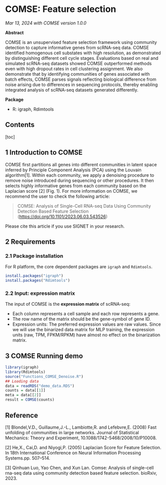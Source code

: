 # COMSE: Feature selection

*Mar 13, 2024 with COMSE version 1.0.0*

**Abstract**

COMSE is an unsupervised feature selection framework using community detection to capture informative genes from scRNA-seq data. COMSE identified homogenous cell substates with high resolution, as demonstrated by distinguishing different cell cycle stages. Evaluations based on real and simulated scRNA-seq datasets showed COMSE outperformed methods even with high dropout rates in cell clustering assignment. We also demonstrate that by identifying communities of genes associated with batch effects, COMSE parses signals reflecting biological difference from noise arising due to differences in sequencing protocols, thereby enabling integrated analysis of scRNA-seq datasets generated differently.

**Package**
* R:  igraph, Rdimtools


## Contents

[toc]



## 1 Introduction to COMSE

COMSE first partitions all genes into different communities in latent space inferred by Principle Component Analysis (PCA) using the Louvain algorithm[1]. Within each community, we apply a denoising procedure to remove noise introduced during sequencing or other procedures. It then selects highly informative genes from each community based on the Laplacian score [2] (Fig. 1). For more information on COMSE, we recommend the user to check the following article:

> COMSE: Analysis of Single-Cell RNA-seq Data Using Community Detection Based Feature Selection (https://doi.org/10.1101/2023.06.03.543526)

Please cite this article if you use SIGNET in your research. 

## 2 Requirements

### 2.1 Package installation

For R platform, the core dependent packages are `igraph` and `Rdimtools`. 

``` R
install.packages("igraph")
install.packages("Rdimtools")
```


### 2.2 Input: expression matrix

The input of COMSE is the **expression matrix** of scRNA-seq:

* Each column represents a cell sample and each row represents a gene. 
* The row name of the matrix should be the gene-symbol of gene ID.
* Expression units: The preferred expression values are raw values. Since we will use the binarized data matrix for MLP training, the expression units (raw, TPM, FPKM/RPKM) have almost no effect on the binarization matrix.

## 3 COMSE Running demo
``` R
library(igraph)
library(Rdimtools)
source("Functions_COMSE_Denoise.R")
## Loading data
data = readRDS("demo_data.RDS")
counts = data[[1]]
meta = data[[2]]
result = COMSE(counts)
```



## Reference

[1] Blondel,V.D., Guillaume,J.-L., Lambiotte,R. and Lefebvre,E. (2008) Fast unfolding of communities in large networks. Journal of Statistical Mechanics: Theory and Experiment, 10.1088/1742-5468/2008/10/P10008.

[2] He,X., Cai,D. and Niyogi,P. (2005) Laplacian Score for Feature Selection. In 18th International Conference on Neural Information Processing Systems.pp. 507–514.

[3] Qinhuan Luo, Yao Chen, and Xun Lan. Comse: Analysis of single-cell rna-seq data using community detection based feature selection. bioRxiv, 2023.
